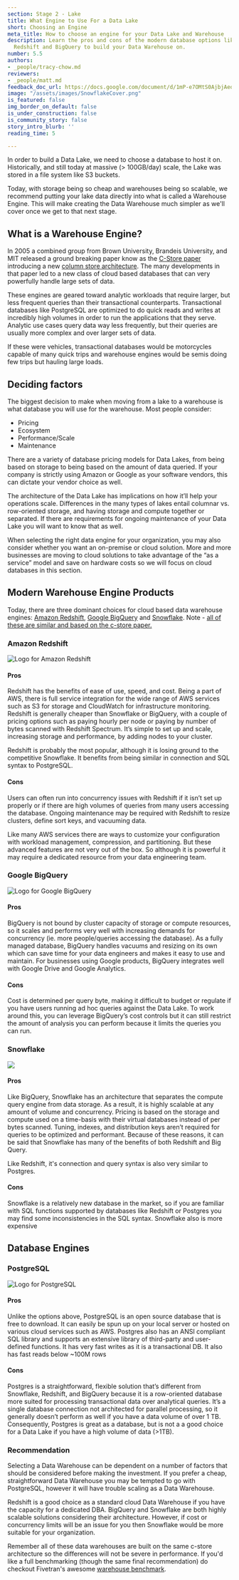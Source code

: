 ```yaml
---
section: Stage 2 - Lake
title: What Engine to Use For a Data Lake
short: Choosing an Engine
meta_title: How to choose an engine for your Data Lake and Warehouse
description: Learn the pros and cons of the modern database options like Snowflake,
  Redshift and BigQuery to build your Data Warehouse on.
number: 5.5
authors:
- _people/tracy-chow.md
reviewers:
- _people/matt.md
feedback_doc_url: https://docs.google.com/document/d/1mP-e7OMtS0AjbjAeo1od5U8NdO8Td94fXwoAacCLf2w/edit?usp=sharing
image: "/assets/images/SnowflakeCover.png"
is_featured: false
img_border_on_default: false
is_under_construction: false
is_community_story: false
story_intro_blurb: ''
reading_time: 5

---
```

In order to build a Data Lake, we need to choose a database to host it on.  Historically, and still today at massive (> 100GB/day) scale, the Lake was stored in a file system like S3 buckets.

Today, with storage being so cheap and warehouses being so scalable, we recommend putting your lake data directly into what is called a Warehouse Engine.  This will make creating the Data Warehouse much simpler as we'll cover once we get to that next stage.

## What is a Warehouse Engine?

In 2005 a combined group from Brown University, Brandeis University, and MIT released a ground breaking paper know as the [C-Store paper](http://people.brandeis.edu/\~nga/papers/VLDB05.pdf) introducing a new [column store architecture](/data-modeling-101/row-vs-column-oriented-databases/).  The many developments in that paper led to a new class of cloud based databases that can very powerfully handle large sets of data.

These engines are geared toward analytic workloads that require larger, but less frequent queries than their transactional counterparts.  Transactional databases like PostgreSQL are optimized to do quick reads and writes at incredibly high volumes in order to run the applications that they serve.  Analytic use cases query data way less frequently, but their queries are usually more complex and over larger sets of data.

<!-- TODO: Would be a great visual here I think - draw a semi and a scooter and maybe list "fast, many trips, low payload" vs "slow, few trips, heavy payload"   -->

If these were vehicles, transactional databases would be motorcycles capable of many quick trips and warehouse engines would be semis doing few trips but hauling large loads.

## Deciding factors

The biggest decision to make when moving from a lake to a warehouse is what database you will use for the warehouse. Most people consider:

* Pricing
* Ecosystem
* Performance/Scale
* Maintenance

There are a variety of database pricing models for Data Lakes, from being based on storage to being based on the amount of data queried. If your company is strictly using Amazon or Google as your software vendors, this can dictate your vendor choice as well.

The architecture of the Data Lake has implications on how it’ll help your operations scale. Differences in the many types of lakes entail columnar vs. row-oriented storage, and having storage and compute together or separated. If there are requirements for ongoing maintenance of your Data Lake you will want to know that as well.

When selecting the right data engine for your organization, you may also consider whether you want an on-premise or cloud solution. More and more businesses are moving to cloud solutions to take advantage of the “as a service” model and save on hardware costs so we will focus on cloud databases in this section.

## Modern Warehouse Engine Products

Today, there are three dominant choices for cloud based data warehouse engines: [Amazon Redshift](#amazon-redshift), [Google BigQuery](#google-bigquery) and [Snowflake](#snowflake).  Note - [all of these are similar and based on the c-store paper.](https://dataschool.com/data-modeling-101/row-vs-column-oriented-databases/)

### Amazon Redshift

![Logo for Amazon Redshift](/assets/images/AmazonRedshiftLogo.png "Amazon Redshift")

#### Pros

Redshift has the benefits of ease of use, speed, and cost. Being a part of AWS, there is full service integration for the wide range of AWS services such as S3 for storage and CloudWatch for infrastructure monitoring. Redshift is generally cheaper than Snowflake or BigQuery, with a couple of pricing options such as paying hourly per node or paying by number of bytes scanned with Redshift Spectrum. It’s simple to set up and scale, increasing storage and performance, by adding nodes to your cluster.

Redshift is probably the most popular, although it is losing ground to the competitive Snowflake. It benefits from being similar in connection and SQL syntax to PostgreSQL.

#### Cons

Users can often run into concurrency issues with Redshift if it isn’t set up properly or if there are high volumes of queries from many users accessing the database. Ongoing maintenance may be required with Redshift to resize clusters, define sort keys, and vacuuming data.

Like many AWS services there are ways to customize your configuration with workload management, compression, and partitioning. But these advanced features are not very out of the box. So although it is powerful it may require a dedicated resource from your data engineering team.

### Google BigQuery

![Logo for Google BigQuery](/assets/images/GoogleBigQueryLogo.png "Google BigQuery")

#### Pros

BigQuery is not bound by cluster capacity of storage or compute resources, so it scales and performs very well with increasing demands for concurrency (ie. more people/queries accessing the database). As a fully managed database, BigQuery handles vacuums and resizing on its own which can save time for your data engineers and makes it easy to use and maintain. For businesses using Google products, BigQuery integrates well with Google Drive and Google Analytics.

#### Cons

Cost is determined per query byte, making it difficult to budget or regulate if you have users running ad hoc queries against the Data Lake. To work around this, you can leverage BigQuery’s cost controls but it can still restrict the amount of analysis you can perform because it limits the queries you can run.

### Snowflake

![](/assets/images/SnowflakeLogo.png)

#### Pros

Like BigQuery, Snowflake has an architecture that separates the compute query engine from data storage. As a result, it is highly scalable at any amount of volume and concurrency. Pricing is based on the storage and compute used on a time-basis with their virtual databases instead of per bytes scanned. Tuning, indexes, and distribution keys aren’t required for queries to be optimized and performant. Because of these reasons, it can be said that Snowflake has many of the benefits of both Redshift and Big Query.

Like Redshift, it's connection and query syntax is also very similar to Postgres.

#### Cons

Snowflake is a relatively new database in the market, so if you are familiar with SQL functions supported by databases like Redshift or Postgres you may find some inconsistencies in the SQL syntax. Snowflake also is more expensive

## Database Engines

### PostgreSQL

![Logo for PostgreSQL](/assets/images/PostgreSQLLogo.png "PostgreSQL")

#### Pros

Unlike the options above, PostgreSQL is an open source database that is free to download. It can easily be spun up on your local server or hosted on various cloud services such as AWS. Postgres also has an ANSI compliant SQL library and supports an extensive library of third-party and user-defined functions. It has very fast writes as it is a transactional DB. It also has fast reads below \~100M rows

#### Cons

Postgres is a straightforward, flexible solution that’s different from Snowflake, Redshift, and BigQuery because it is a row-oriented database more suited for processing transactional data over analytical queries. It’s a single database connection not architected for parallel processing, so it generally doesn’t perform as well if you have a data volume of over 1 TB. Consequently, Postgres is great as a database, but is not a a good choice for a Data Lake if you have a high volume of data (>1TB).

### Recommendation

Selecting a Data Warehouse can be dependent on a number of factors that should be considered before making the investment. If you prefer a cheap, straightforward Data Warehouse you may be tempted to go with PostgreSQL, however it will have trouble scaling as a Data Warehouse.

Redshift is a good choice as a standard cloud Data Warehouse if you have the capacity for a dedicated DBA. BigQuery and Snowflake are both highly scalable solutions considering their architecture. However, if cost or concurrency limits will be an issue for you then Snowflake would be more suitable for your organization.

Remember all of these data warehouses are built on the same c-store architecture so the differences will not be severe in performance. If you'd like a full benchmarking (though the same final recommendation) do checkout Fivetran's awesome [warehouse benchmark](https://fivetran.com/blog/warehouse-benchmark).

<!-- ## Selecting an ETL/ELT Process

Once you have selected your data warehouse solution, you will need to decide how to set up your ETL or ELT to load data from your data lake into your data warehouse and convert the raw data into something meaningful. ETL has been the traditional method for data warehouses, however ELT has been growing in popularity due to its compatibility with cloud systems. -->

<!-- ### View and dbt

![Logo for dbt](/assets/images/dbtLogo (1).png "dbt")

Doing an ETL/ELT in the same place, such as if you are using Redshift for both your database and data warehouse, simplifies your process and keeps your data stack lean. This is desirable because you will have less environments and tools to manage and your data will be housed in one location. You can do it without having to extract and load. Transform only! -->

<!--

These are handled in other sections already

### Performance

In an ETL process the data is typically extracted and first put into a staging area, as opposed to an ELT approach which has all the raw data loaded in your system from the get go. In ELT, because the data is already loaded, users don’t need to wait for the entire process to finish before they can access the data.

In addition to the benefit of accessing the raw data faster, with the transformation performed at query runtime, a query can be run concurrently with other queries. With cloud systems that make it easy to scale storage and processing power, ELT also allows for greater flexibility and lower maintenance. Resources can be added as needed for intensive transformation tasks. And because the data is always available, the ETL process does not need to be modified to make changes to your warehouse.

### Access

Another thing to consider when choosing between ETL and ELT is seeing who should have access to the data warehouse. If there are non-technical users who will also be accessing the data warehouse, then having them exposed to raw data may not be ideal. In that scenario it would be preferable to have the data engineers or data team do the data manipulation in creating summary tables or materialized views. -->

<!--- TODO: We need to explain file based options for the lake - like S3.  --->